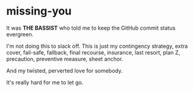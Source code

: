 # missing-you

It was **THE BASSIST** who told me to keep the GitHub commit status evergreen.

I'm not doing this to slack off. This is just my contingency strategy, extra cover, fail-safe, fallback, final recourse, insurance, last resort, plan Z, precaution, preventive measure, sheet anchor.

And my twisted, perverted love for somebody.

It's really hard for me to let go.

